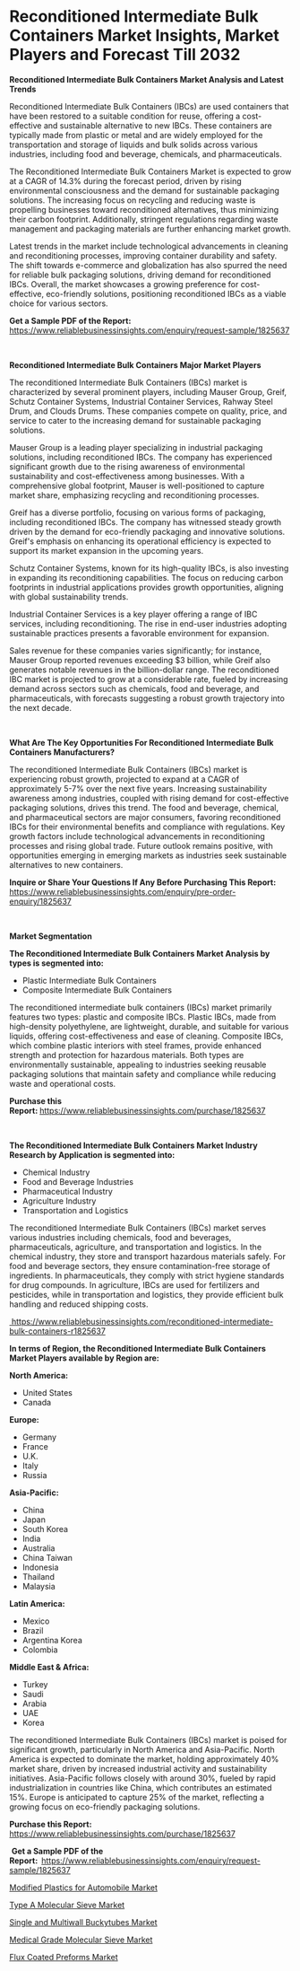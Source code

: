 <p><h1>Reconditioned Intermediate Bulk Containers Market Insights, Market Players and Forecast Till 2032</h1></p><p><strong>Reconditioned Intermediate Bulk Containers Market Analysis and Latest Trends</strong></p>
<p><p>Reconditioned Intermediate Bulk Containers (IBCs) are used containers that have been restored to a suitable condition for reuse, offering a cost-effective and sustainable alternative to new IBCs. These containers are typically made from plastic or metal and are widely employed for the transportation and storage of liquids and bulk solids across various industries, including food and beverage, chemicals, and pharmaceuticals.</p><p>The Reconditioned Intermediate Bulk Containers Market is expected to grow at a CAGR of 14.3% during the forecast period, driven by rising environmental consciousness and the demand for sustainable packaging solutions. The increasing focus on recycling and reducing waste is propelling businesses toward reconditioned alternatives, thus minimizing their carbon footprint. Additionally, stringent regulations regarding waste management and packaging materials are further enhancing market growth.</p><p>Latest trends in the market include technological advancements in cleaning and reconditioning processes, improving container durability and safety. The shift towards e-commerce and globalization has also spurred the need for reliable bulk packaging solutions, driving demand for reconditioned IBCs. Overall, the market showcases a growing preference for cost-effective, eco-friendly solutions, positioning reconditioned IBCs as a viable choice for various sectors.</p></p>
<p><strong>Get a Sample PDF of the Report:&nbsp;</strong> <a href="https://www.reliablebusinessinsights.com/enquiry/request-sample/1825637?utm_campaign=1847&utm_medium=2&utm_source=Github&utm_content=ia&utm_term=03042025&utm_id=reconditioned-intermediate-bulk-containers">https://www.reliablebusinessinsights.com/enquiry/request-sample/1825637</a></p>
<p>&nbsp;</p>
<p><strong>Reconditioned Intermediate Bulk Containers Major Market Players</strong></p>
<p><p>The reconditioned Intermediate Bulk Containers (IBCs) market is characterized by several prominent players, including Mauser Group, Greif, Schutz Container Systems, Industrial Container Services, Rahway Steel Drum, and Clouds Drums. These companies compete on quality, price, and service to cater to the increasing demand for sustainable packaging solutions.</p><p>Mauser Group is a leading player specializing in industrial packaging solutions, including reconditioned IBCs. The company has experienced significant growth due to the rising awareness of environmental sustainability and cost-effectiveness among businesses. With a comprehensive global footprint, Mauser is well-positioned to capture market share, emphasizing recycling and reconditioning processes.</p><p>Greif has a diverse portfolio, focusing on various forms of packaging, including reconditioned IBCs. The company has witnessed steady growth driven by the demand for eco-friendly packaging and innovative solutions. Greif's emphasis on enhancing its operational efficiency is expected to support its market expansion in the upcoming years.</p><p>Schutz Container Systems, known for its high-quality IBCs, is also investing in expanding its reconditioning capabilities. The focus on reducing carbon footprints in industrial applications provides growth opportunities, aligning with global sustainability trends. </p><p>Industrial Container Services is a key player offering a range of IBC services, including reconditioning. The rise in end-user industries adopting sustainable practices presents a favorable environment for expansion. </p><p>Sales revenue for these companies varies significantly; for instance, Mauser Group reported revenues exceeding $3 billion, while Greif also generates notable revenues in the billion-dollar range. The reconditioned IBC market is projected to grow at a considerable rate, fueled by increasing demand across sectors such as chemicals, food and beverage, and pharmaceuticals, with forecasts suggesting a robust growth trajectory into the next decade.</p></p>
<p>&nbsp;</p>
<p><strong>What Are The Key Opportunities For Reconditioned Intermediate Bulk Containers Manufacturers?</strong></p>
<p><p>The reconditioned Intermediate Bulk Containers (IBCs) market is experiencing robust growth, projected to expand at a CAGR of approximately 5-7% over the next five years. Increasing sustainability awareness among industries, coupled with rising demand for cost-effective packaging solutions, drives this trend. The food and beverage, chemical, and pharmaceutical sectors are major consumers, favoring reconditioned IBCs for their environmental benefits and compliance with regulations. Key growth factors include technological advancements in reconditioning processes and rising global trade. Future outlook remains positive, with opportunities emerging in emerging markets as industries seek sustainable alternatives to new containers.</p></p>
<p><strong>Inquire or Share Your Questions If Any Before Purchasing This Report:</strong> <a href="https://www.reliablebusinessinsights.com/enquiry/pre-order-enquiry/1825637?utm_campaign=1847&utm_medium=2&utm_source=Github&utm_content=ia&utm_term=03042025&utm_id=reconditioned-intermediate-bulk-containers">https://www.reliablebusinessinsights.com/enquiry/pre-order-enquiry/1825637</a></p>
<p>&nbsp;</p>
<p><strong>Market Segmentation</strong></p>
<p><strong>The Reconditioned Intermediate Bulk Containers Market Analysis by types is segmented into:</strong></p>
<p><ul><li>Plastic Intermediate Bulk Containers</li><li>Composite Intermediate Bulk Containers</li></ul></p>
<p><p>The reconditioned intermediate bulk containers (IBCs) market primarily features two types: plastic and composite IBCs. Plastic IBCs, made from high-density polyethylene, are lightweight, durable, and suitable for various liquids, offering cost-effectiveness and ease of cleaning. Composite IBCs, which combine plastic interiors with steel frames, provide enhanced strength and protection for hazardous materials. Both types are environmentally sustainable, appealing to industries seeking reusable packaging solutions that maintain safety and compliance while reducing waste and operational costs.</p></p>
<p><strong>Purchase this Report:&nbsp;</strong><a href="https://www.reliablebusinessinsights.com/purchase/1825637?utm_campaign=1847&utm_medium=2&utm_source=Github&utm_content=ia&utm_term=03042025&utm_id=reconditioned-intermediate-bulk-containers">https://www.reliablebusinessinsights.com/purchase/1825637</a></p>
<p>&nbsp;</p>
<p><strong>The Reconditioned Intermediate Bulk Containers Market Industry Research by Application is segmented into:</strong></p>
<p><ul><li>Chemical Industry</li><li>Food and Beverage Industries</li><li>Pharmaceutical Industry</li><li>Agriculture Industry</li><li>Transportation and Logistics</li></ul></p>
<p><p>The reconditioned Intermediate Bulk Containers (IBCs) market serves various industries including chemicals, food and beverages, pharmaceuticals, agriculture, and transportation and logistics. In the chemical industry, they store and transport hazardous materials safely. For food and beverage sectors, they ensure contamination-free storage of ingredients. In pharmaceuticals, they comply with strict hygiene standards for drug compounds. In agriculture, IBCs are used for fertilizers and pesticides, while in transportation and logistics, they provide efficient bulk handling and reduced shipping costs.</p></p>
<p><a href="https://www.reliablebusinessinsights.com/reconditioned-intermediate-bulk-containers-r1825637?utm_campaign=1847&utm_medium=2&utm_source=Github&utm_content=ia&utm_term=03042025&utm_id=reconditioned-intermediate-bulk-containers">&nbsp;https://www.reliablebusinessinsights.com/reconditioned-intermediate-bulk-containers-r1825637</a></p>
<p><strong>In terms of Region, the Reconditioned Intermediate Bulk Containers Market Players available by Region are:</strong></p>
<p>
    <p> <strong> North America: </strong>
        <ul>
            <li>United States</li>
            <li>Canada</li>
        </ul>
        </p> 
    <p> <strong> Europe: </strong>
        <ul>
            <li>Germany</li>
            <li>France</li>
            <li>U.K.</li>
            <li>Italy</li>
            <li>Russia</li>
        </ul>
        </p> 
    <p> <strong> Asia-Pacific: </strong>
        <ul>
            <li>China</li>
            <li>Japan</li>
            <li>South Korea</li>
            <li>India</li>
            <li>Australia</li>
            <li>China Taiwan</li>
            <li>Indonesia</li>
            <li>Thailand</li>
            <li>Malaysia</li>
        </ul>
        </p> 
    <p> <strong> Latin America: </strong>
        <ul>
            <li>Mexico</li>
            <li>Brazil</li>
            <li>Argentina Korea</li>
            <li>Colombia</li>
        </ul>
        </p> 
    <p> <strong> Middle East & Africa: </strong>
        <ul>
            <li>Turkey</li>
            <li>Saudi</li>
            <li>Arabia</li>
            <li>UAE</li>
            <li>Korea</li>
        </ul>
    </p>
    </p>
<p><p>The reconditioned Intermediate Bulk Containers (IBCs) market is poised for significant growth, particularly in North America and Asia-Pacific. North America is expected to dominate the market, holding approximately 40% market share, driven by increased industrial activity and sustainability initiatives. Asia-Pacific follows closely with around 30%, fueled by rapid industrialization in countries like China, which contributes an estimated 15%. Europe is anticipated to capture 25% of the market, reflecting a growing focus on eco-friendly packaging solutions.</p></p>
<p><strong>Purchase this Report: </strong><a href="https://www.reliablebusinessinsights.com/purchase/1825637?utm_campaign=1847&utm_medium=2&utm_source=Github&utm_content=ia&utm_term=03042025&utm_id=reconditioned-intermediate-bulk-containers">https://www.reliablebusinessinsights.com/purchase/1825637</a></p>
<p>&nbsp;<strong>Get a Sample PDF of the Report:&nbsp;&nbsp;</strong><a href="https://www.reliablebusinessinsights.com/enquiry/request-sample/1825637?utm_campaign=1847&utm_medium=2&utm_source=Github&utm_content=ia&utm_term=03042025&utm_id=reconditioned-intermediate-bulk-containers">https://www.reliablebusinessinsights.com/enquiry/request-sample/1825637</a></p>
<p><strong></strong></p>
<p><p><a href="https://github.com/kitsossadien/Market-Research-Report-List-1/blob/main/modified-plastics-for-automobile-market.md?utm_campaign=1847&utm_medium=2&utm_source=Github&utm_content=ia&utm_term=03042025&utm_id=reconditioned-intermediate-bulk-containers">Modified Plastics for Automobile Market</a></p><p><a href="https://github.com/olesjaquah/Market-Research-Report-List-1/blob/main/type-a-molecular-sieve-market.md?utm_campaign=1847&utm_medium=2&utm_source=Github&utm_content=ia&utm_term=03042025&utm_id=reconditioned-intermediate-bulk-containers">Type A Molecular Sieve Market</a></p><p><a href="https://github.com/fungkychiman/Market-Research-Report-List-1/blob/main/single-and-multiwall-buckytubes-market.md?utm_campaign=1847&utm_medium=2&utm_source=Github&utm_content=ia&utm_term=03042025&utm_id=reconditioned-intermediate-bulk-containers">Single and Multiwall Buckytubes Market</a></p><p><a href="https://github.com/seppelharjap/Market-Research-Report-List-1/blob/main/medical-grade-molecular-sieve-market.md?utm_campaign=1847&utm_medium=2&utm_source=Github&utm_content=ia&utm_term=03042025&utm_id=reconditioned-intermediate-bulk-containers">Medical Grade Molecular Sieve Market</a></p><p><a href="https://github.com/edriceakeime/Market-Research-Report-List-1/blob/main/flux-coated-preforms-market.md?utm_campaign=1847&utm_medium=2&utm_source=Github&utm_content=ia&utm_term=03042025&utm_id=reconditioned-intermediate-bulk-containers">Flux Coated Preforms Market</a></p></p>